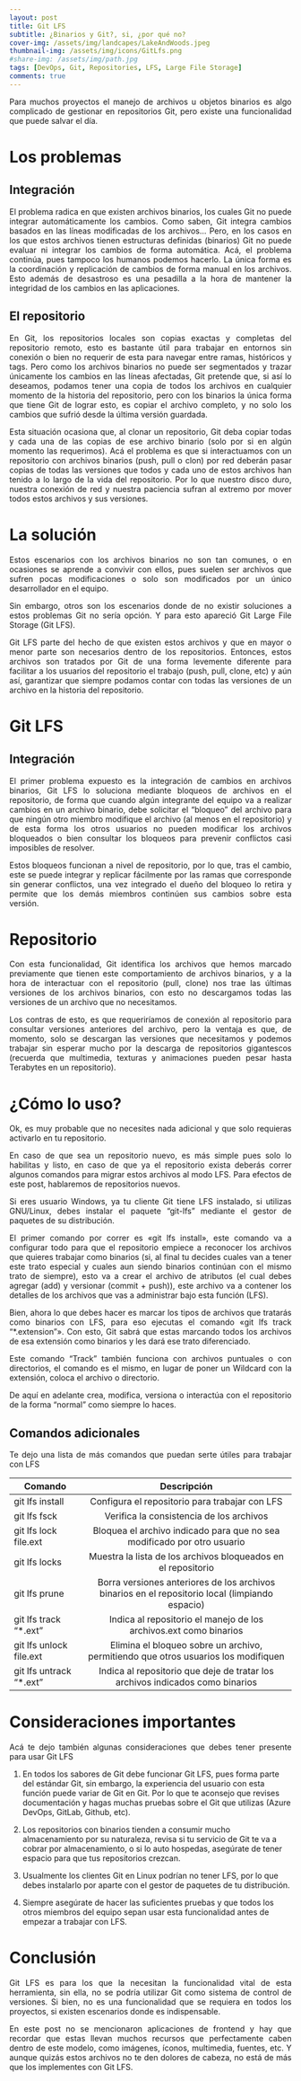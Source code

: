 ```yaml
---
layout: post
title: Git LFS
subtitle: ¿Binarios y Git?, si, ¿por qué no? 
cover-img: /assets/img/landcapes/LakeAndWoods.jpeg
thumbnail-img: /assets/img/icons/GitLfs.png
#share-img: /assets/img/path.jpg
tags: [DevOps, Git, Repositories, LFS, Large File Storage]
comments: true
---
```

<p style='text-align: justify;'>
Para muchos proyectos el manejo de archivos u objetos binarios es algo complicado de gestionar en repositorios Git, pero existe una funcionalidad que puede  salvar el día.
</p>

# Los problemas 
## Integración 
<p style='text-align: justify;'>
El problema radica en que existen archivos binarios, los cuales Git no puede integrar automáticamente los cambios. Como saben, Git integra cambios basados en las líneas modificadas de los archivos… Pero, en los casos en los que estos archivos tienen estructuras definidas (binarios) Git no puede evaluar ni integrar los cambios de forma automática. Acá, el problema continúa, pues tampoco los humanos podemos hacerlo. La única forma es la coordinación y replicación de cambios de forma manual en los archivos. Esto además de desastroso es una pesadilla a la hora de mantener la integridad de los cambios en las aplicaciones. 
</p>

## El repositorio 
<p style='text-align: justify;'>
En Git, los repositorios locales son copias exactas y completas del repositorio remoto, esto es bastante útil para trabajar en entornos sin conexión o bien no requerir de esta para navegar entre ramas, históricos y tags. Pero como los archivos binarios no puede ser segmentados y trazar únicamente los cambios en las líneas afectadas, Git pretende que, si así lo deseamos, podamos tener una copia de todos los archivos en cualquier momento de la historia del repositorio, pero con los binarios la única forma que tiene Git de lograr esto, es copiar el archivo completo, y no solo los cambios que sufrió desde la última versión guardada.  
</p>

<p style='text-align: justify;'>
Esta situación ocasiona que, al clonar un repositorio, Git deba copiar todas y cada una de las copias de ese archivo binario (solo por si en algún momento las requerimos). Acá el problema es que si interactuamos con un repositorio con archivos binarios (push, pull o clon) por red deberán pasar copias de todas las versiones que todos y cada uno de estos archivos han tenido a lo largo de la vida del repositorio. Por lo que nuestro disco duro, nuestra conexión de red y nuestra paciencia sufran al extremo por mover todos estos archivos y sus versiones. 
</p>

# La solución 
<p style='text-align: justify;'>
Estos escenarios con los archivos binarios no son tan comunes, o en ocasiones se aprende a convivir con ellos, pues suelen ser archivos que sufren pocas modificaciones o solo son modificados por un único desarrollador en el equipo. 
</p>

<p style='text-align: justify;'>
Sin embargo, otros son los escenarios donde de no existir soluciones a estos problemas Git no sería opción. Y para esto apareció Git Large File Storage (Git LFS). 
</p>

<p style='text-align: justify;'>
Git LFS parte del hecho de que existen estos archivos y que en mayor o menor parte son necesarios dentro de los repositorios. Entonces, estos archivos son tratados por Git de una forma levemente diferente para facilitar a los usuarios del repositorio el trabajo (push, pull, clone, etc) y aún así, garantizar que siempre podamos contar con todas las versiones de un archivo en la historia del repositorio. 
</p>

# Git LFS 

## Integración 
<p style='text-align: justify;'>
El primer problema expuesto es la integración de cambios en archivos binarios, Git LFS lo soluciona mediante bloqueos de archivos en el repositorio, de forma que cuando algún integrante del equipo va a realizar cambios en un archivo binario, debe solicitar el “bloqueo” del archivo para que ningún otro miembro modifique el archivo (al menos en el repositorio) y de esta forma los otros usuarios no pueden modificar los archivos bloqueados o bien consultar los bloqueos para prevenir conflictos casi imposibles de resolver. 
</p>

<p style='text-align: justify;'>
Estos bloqueos funcionan a nivel de repositorio, por lo que, tras el cambio, este se puede integrar y replicar fácilmente por las ramas que corresponde sin generar conflictos, una vez integrado el dueño del bloqueo lo retira y permite que los demás miembros continúen sus cambios sobre esta versión.
</p>

# Repositorio 
<p style='text-align: justify;'>
Con esta funcionalidad, Git identifica los archivos que hemos marcado previamente que tienen este comportamiento de archivos binarios, y a la hora de interactuar con el repositorio (pull, clone) nos trae las últimas versiones de los archivos binarios, con esto no descargamos todas las versiones de un archivo que no necesitamos. 
</p>

<p style='text-align: justify;'>
Los contras de esto, es que requeriríamos de conexión al repositorio para consultar versiones anteriores del archivo, pero la ventaja es que, de momento, solo se descargan las versiones que necesitamos y podemos trabajar sin esperar mucho por la descarga de repositorios gigantescos (recuerda que multimedia, texturas y animaciones pueden pesar hasta Terabytes en un repositorio).
</p>

# ¿Cómo lo uso? 
<p style='text-align: justify;'>
Ok, es muy probable que no necesites nada adicional y que solo requieras activarlo en tu repositorio. 
</p>

<p style='text-align: justify;'>
En caso de que sea un repositorio nuevo, es más simple pues solo lo habilitas y listo, en caso de que ya el repositorio exista deberás correr algunos comandos para migrar estos archivos al modo LFS. Para efectos de este post, hablaremos de repositorios nuevos. 
</p>

<p style='text-align: justify;'>
Si eres usuario Windows, ya tu cliente Git tiene LFS instalado, si utilizas GNU/Linux, debes instalar el paquete “git-lfs” mediante el gestor de paquetes de su distribución. 
</p>

<p style='text-align: justify;'>
El primer comando por correr es «git lfs install», este comando va a configurar todo para que el repositorio empiece a reconocer los archivos que quieres trabajar como binarios (si, al final tu decides cuales van a tener este trato especial y cuales aun siendo binarios continúan con el mismo trato de siempre), esto va a crear el archivo de atributos (el cual debes agregar (add) y versionar (commit + push)), este archivo va a contener los detalles de los archivos que vas a administrar bajo esta función (LFS). 
</p>

<p style='text-align: justify;'>
Bien, ahora lo que debes hacer es marcar los tipos de archivos que tratarás como binarios con LFS, para eso ejecutas el comando «git lfs track “*.extension”». Con esto, Git sabrá que estas marcando todos los archivos de esa extensión como binarios y les dará ese trato diferenciado. 
</p>

<p style='text-align: justify;'>
Este comando “Track” también funciona con archivos puntuales o con directorios, el comando es el mismo, en lugar de poner un Wildcard con la extensión, coloca el archivo o directorio. 
</p>

<p style='text-align: justify;'>
De aquí en adelante crea, modifica, versiona o interactúa con el repositorio de la forma “normal” como siempre lo haces. 
</p>

## Comandos adicionales 
<p style='text-align: justify;'>
Te dejo una lista de más comandos que puedan serte útiles para trabajar con LFS 

| Comando                 | Descripción                                                                                      |
|-------------------------|:------------------------------------------------------------------------------------------------:|
| git lfs install         | Configura el repositorio para trabajar con LFS                                                   |
| git lfs fsck            | Verifica la consistencia de los archivos                                                         |
| git lfs lock file.ext   | Bloquea el archivo indicado para que no sea modificado por otro usuario                          |
| git lfs locks           | Muestra la lista de los archivos bloqueados en el repositorio                                    |
| git lfs prune           | Borra versiones anteriores de los archivos binarios en el repositorio local (limpiando espacio)  |
| git lfs track “*.ext”   | Indica al repositorio el manejo de los archivos.ext como binarios                                |
| git lfs unlock file.ext | Elimina el bloqueo sobre un archivo, permitiendo que otros usuarios los modifiquen               |
| git lfs untrack “*.ext” | Indica al repositorio que deje de tratar los archivos indicados como binarios                    |
</p>

# Consideraciones importantes 



<p style='text-align: justify;'>
Acá te dejo también algunas consideraciones que debes tener presente para usar Git LFS 

1. En todos los sabores de Git debe funcionar Git LFS, pues forma parte del estándar Git, sin embargo, la experiencia del usuario con esta función puede variar de Git en Git. Por lo que te aconsejo que revises documentación y hagas muchas pruebas sobre el Git que utilizas (Azure DevOps, GitLab, Github, etc).

2. Los repositorios con binarios tienden a consumir mucho almacenamiento por su naturaleza, revisa si tu servicio de Git te va a cobrar por almacenamiento, o si lo auto hospedas, asegúrate de tener espacio para que tus repositorios crezcan.

3. Usualmente los clientes Git en Linux podrían no tener LFS, por lo que debes instalarlo por aparte con el gestor de paquetes de tu distribución.

4. Siempre asegúrate de hacer las suficientes pruebas y que todos los otros miembros del equipo sepan usar esta funcionalidad antes de empezar a trabajar con LFS.
</p>

# Conclusión 
<p style='text-align: justify;'>
Git LFS es para los que la necesitan la funcionalidad vital de esta herramienta, sin ella, no se podría utilizar Git como sistema de control de versiones. Si bien, no es una funcionalidad que se requiera en todos los proyectos, si existen escenarios donde es indispensable. 
</p>

<p style='text-align: justify;'>
En este post no se mencionaron aplicaciones de frontend y hay que recordar que estas llevan muchos recursos que perfectamente caben dentro de este modelo, como imágenes, íconos, multimedia, fuentes, etc. Y aunque quizás estos archivos no te den dolores de cabeza, no está de más que los implementes con Git LFS. 
</p>
